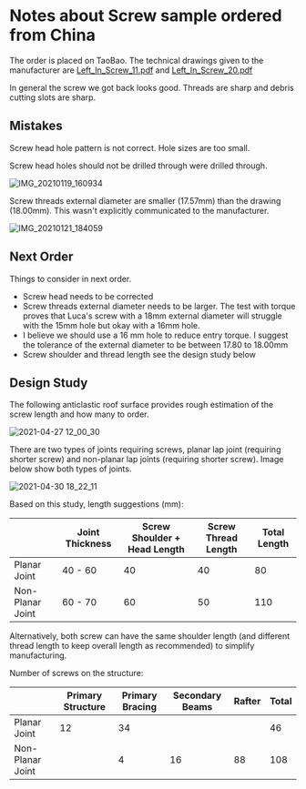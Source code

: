 # Notes about Screw sample ordered from China

The order is placed on TaoBao. The technical drawings given to the manufacturer are  [Left_In_Screw_11.pdf](Setup\Left_In_Screw_11.pdf)  and  [Left_In_Screw_20.pdf](Setup\Left_In_Screw_20.pdf) 

In general the screw we got back looks good.  Threads are sharp and debris cutting slots are sharp.

## Mistakes 

Screw head hole pattern is not correct. Hole sizes are too small. 

Screw head holes should not be drilled through were drilled through.

![IMG_20210119_160934](Setup/IMG_20210119_160934.jpg)

Screw threads external diameter are smaller (17.57mm) than the drawing (18.00mm). This wasn't explicitly communicated to the manufacturer. 

![IMG_20210121_184059](Setup/IMG_20210121_184059.jpg)

## Next Order

Things to consider in next order. 

- Screw head needs to be corrected
- Screw threads external diameter needs to be larger. The test with torque proves that Luca's screw with a 18mm external diameter will struggle with the 15mm hole but okay with a 16mm hole. 
- I believe we should use a 16 mm hole to reduce entry torque. I suggest the tolerance of the external diameter to be between 17.80 to 18.00mm 
- Screw shoulder and thread length see the design study below

## Design Study

The following anticlastic roof surface provides rough estimation of the screw length and how many to order. 

![2021-04-27 12_00_30](DesignStudy/2021-04-27%2012_00_30.jpg)

There are two types of joints requiring screws, planar lap joint (requiring shorter screw)  and non-planar lap joints (requiring shorter screw). Image below show both types of joints.

![2021-04-30 18_22_11](DesignStudy/2021-04-30%2018_22_11.jpg)

Based on this study, length suggestions (mm):

|                  | Joint Thickness | Screw Shoulder + Head Length | Screw Thread Length | Total Length |
| ---------------- | --------------- | ---------------------------- | ------------------- | ------------ |
| Planar Joint     | 40 - 60         | 40                           | 40                  | 80           |
| Non-Planar Joint | 60 - 70         | 60                           | 50                  | 110          |


Alternatively, both screw can have the same shoulder length (and different thread length to keep overall length as recommended) to simplify manufacturing.

Number of screws on the structure:

|                  | Primary Structure | Primary Bracing | Secondary Beams | Rafter | Total |
| ---------------- | ----------------- | --------------- | --------------- | ------ | ----- |
| Planar Joint     | 12                | 34              |                 |        | 46    |
| Non-Planar Joint |                   | 4               | 16              | 88     | 108   |

